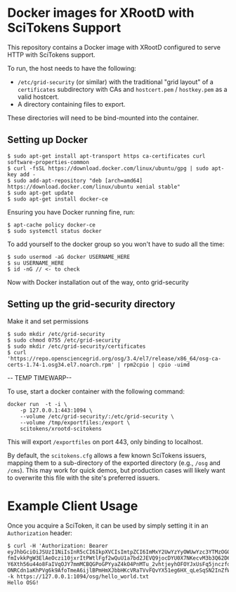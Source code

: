 # Docker images for XRootD with SciTokens Support

This repository contains a Docker image with XRootD configured to
serve HTTP with SciTokens support.

To run, the host needs to have the following:

* `/etc/grid-security` (or similar) with the traditional "grid layout" of a `certificates`
  subdirectory with CAs and `hostcert.pem` / `hostkey.pem` as a valid hostcert.
* A directory containing files to export.

These directories will need to be bind-mounted into the container.

## Setting up Docker
```
$ sudo apt-get install apt-transport https ca-certificates curl software-properties-common
$ curl -fsSL https://download.docker.com/linux/ubuntu/gpg | sudo apt-key add -
$ sudo add-apt-repository "deb [arch=amd64] https://download.docker.com/linux/ubuntu xenial stable"
$ sudo apt-get update
$ sudo apt-get install docker-ce
```
Ensuring you have Docker running fine, run:
```
$ apt-cache policy docker-ce
$ sudo systemctl status docker
```
To add yourself to the docker group so you won't have to sudo all the time:
```
$ sudo usermod -aG docker USERNAME_HERE
$ su USERNAME_HERE
$ id -nG // <- to check
```
Now with Docker installation out of the way, onto grid-security
## Setting up the grid-security directory
Make it and set permissions
```
$ sudo mkdir /etc/grid-security
$ sudo chmod 0755 /etc/grid-security
$ sudo mkdir /etc/grid-security/certificates
$ curl 'https://repo.opensciencegrid.org/osg/3.4/el7/release/x86_64/osg-ca-certs-1.74-1.osg34.el7.noarch.rpm' | rpm2cpio | cpio -uimd
```
-- TEMP TIMEWARP--

To use, start a docker container with the following command:

```
docker run  -t -i \
    -p 127.0.0.1:443:1094 \
    --volume /etc/grid-security/:/etc/grid-security \
    --volume /tmp/exportfiles:/export \
    scitokens/xrootd-scitokens
```

This will export `/exportfiles` on port 443, only binding to localhost.

By default, the `scitokens.cfg` allows a few known SciTokens issuers, mapping them to
a sub-directory of the exported directory (e.g., `/osg` and `/cms`).  This may work for
quick demos, but production cases will likely want to overwrite this file with the site's
preferred issuers.

# Example Client Usage

Once you acquire a SciToken, it can be used by simply setting it in an `Authorization`
header:

```
$ curl -H 'Authorization: Bearer eyJhbGciOiJSUzI1NiIsInR5cCI6IkpXVCIsImtpZCI6ImMxY2UwYzYyOWUwYzc3YTMzOGQwNjc2NDU5NDQ4NTA3Y2VkYzA4N2JiNTNlOGVmY2FjMzVhNjUxZTZmMDQxMzYifQ.eyJzdWIiOiJiYm9ja2VsbSIsImV4cCI6MTUxNzAyNDQ2NCwiaXNzIjoiaHR0cHM6Ly9zY2l0b2tlbnMub3JnL29zZy1jb25uZWN0IiwiaWF0IjoxNTE3MDIwODY0LCJzY3AiOiJyZWFkOi8iLCJuYmYiOjE1MTcwMjA4NjR9.0U-fmIvkkPgW3ElAeOczi10jxrItPWtlFgf2wQuU1a7bd2JEVQ9jocDYU0X7NKecvM3b3Q62D6QZqI4t8Q6rkIzR9jZAU4yG01L6_eq338D-Y6Xth56u44o8FaIVqOJY7mmMCBQGPoGPYyaZ4kO4PnMTu_2vhtjeyhOFOYJxUsFq5jnczfdikXyuJHkDuKSfal1JGeymQfxvamRew8ZOzyAQ-ONRCdn1aKhPVg6k9AfoTmeA6ijlBPmHmXJbbHKcVRaTVvFQvYX51eg6HX_qLeSqSN2InZfWlYj54IEDTAozic_89UzrH17heh3kL_S6gA4Y2ZNv3sgE05ke17u_KA' -k https://127.0.0.1:1094/osg/hello_world.txt
Hello OSG!
```
